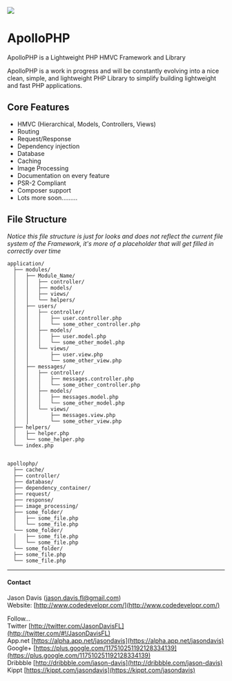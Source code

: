 ![](https://raw.github.com/jasondavis/ApolloPHP/master/docs/images/apollophplogo2.png)

ApolloPHP
=========

ApolloPHP is a Lightweight PHP HMVC Framework and Library

ApolloPHP is a work in progress and will be constantly evolving into a nice clean, simple, and lightweight PHP Library to simplify building lightweight
and fast PHP applications.

## Core Features ##
- HMVC (Hierarchical, Models, Controllers, Views)
- Routing
- Request/Response
- Dependency injection
- Database
- Caching
- Image Processing
- Documentation on every feature
- PSR-2 Compliant
- Composer support
- Lots more soon.........


## File Structure ##

*Notice this file structure is just for looks and does not reflect the current file system of the Framework, it's more of a placeholder that will get filled in correctly over time*

    application/
      ├── modules/
      │   ├── Module_Name/
      │   │   ├── controller/
      │   │   ├── models/
      │   │   ├── views/
      │   │   └── helpers/
      │   ├── users/
      │   │   ├── controller/
      │   │   │   ├── user.controller.php
      │   │   │   └── some_other_controller.php
      │   │   ├── models/
      │   │   │   ├── user.model.php
      │   │   │   └── some_other_model.php
      │   │   └── views/
      │   │       ├── user.view.php
      │   │       └── some_other_view.php
      │   ├── messages/
      │   │   ├── controller/
      │   │   │   ├── messages.controller.php
      │   │   │   └── some_other_controller.php
      │   │   ├── models/
      │   │   │   ├── messages.model.php
      │   │   │   └── some_other_model.php
      │   │   └── views/
      │   │       ├── messages.view.php
      │   │       └── some_other_view.php
      ├── helpers/
      │   ├── helper.php
      │   └── some_helper.php
      └── index.php
    
    
    apollophp/
      ├── cache/
      ├── controller/
      ├── database/
      ├── dependency_container/
      ├── request/
      ├── response/
      ├── image_processing/
      ├── some_folder/
      │   ├── some_file.php
      │   └── some_file.php
      └── some_folder/
      │   ├── some_file.php
      │   └── some_file.php
      └── some_folder/
      ├── some_file.php
      └── some_file.php


----------
#### Contact ####

Jason Davis  (jason.davis.fl@gmail.com)  
Website:          [http://www.codedevelopr.com/](http://www.codedevelopr.com/)  

Follow...  
Twitter [http://twitter.com/JasonDavisFL](http://twitter.com/#!/JasonDavisFL)  
App.net [https://alpha.app.net/jasondavis](https://alpha.app.net/jasondavis)  
Google+ [https://plus.google.com/117510251192128334139](https://plus.google.com/117510251192128334139)  
Dribbble [http://dribbble.com/jason-davis](http://dribbble.com/jason-davis)  
Kippt [https://kippt.com/jasondavis](https://kippt.com/jasondavis)  
